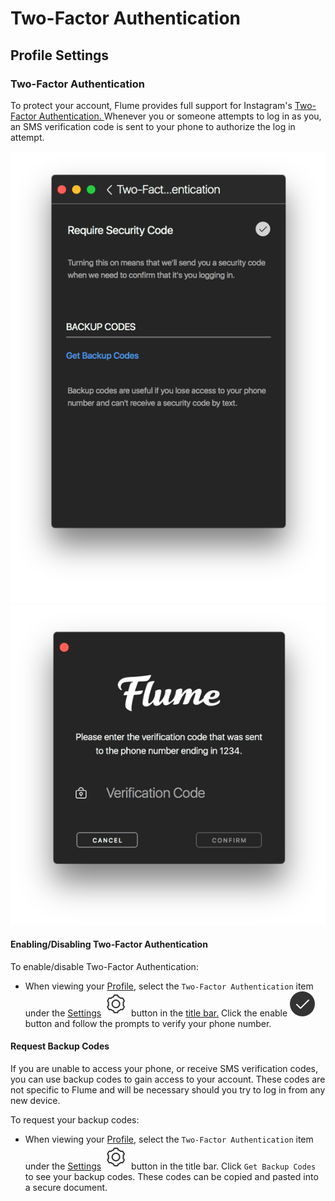 # Two-Factor Authentication

## Profile Settings

### Two-Factor Authentication

To protect your account, Flume provides full support for Instagram's [Two-Factor Authentication. ](https://help.instagram.com/566810106808145) Whenever you or someone attempts to log in as you, an SMS verification code is sent to your phone to authorize the log in attempt.

 ![](../../../.gitbook/assets/profile-twofactor.png) ![](../../../.gitbook/assets/login-twofactor.png)

#### Enabling/Disabling Two-Factor Authentication

To enable/disable Two-Factor Authentication:

* When viewing your [Profile](../), select the `Two-Factor Authentication` item under the [Settings](./) ![](../../../.gitbook/assets/settings.png) button in the [title bar.](../../../misc/glossary.md#title-bar) Click the enable ![](../../../.gitbook/assets/active.png) button and follow the prompts to verify your phone number.

#### Request Backup Codes

If you are unable to access your phone, or receive SMS verification codes, you can use backup codes to gain access to your account. These codes are not specific to Flume and will be necessary should you try to log in from any new device.

To request your backup codes:

* When viewing your [Profile](../), select the `Two-Factor Authentication` item under the [Settings](./) ![](../../../.gitbook/assets/settings.png) button in the title bar. Click `Get Backup Codes` to see your backup codes. These codes can be copied and pasted into a secure document.

